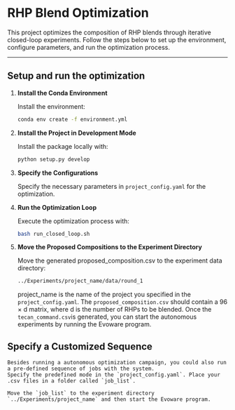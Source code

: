 # RHP Blend Optimization

This project optimizes the composition of RHP blends through iterative closed-loop experiments. Follow the steps below to set up the environment, configure parameters, and run the optimization process.

---

## Setup and run the optimization

1. **Install the Conda Environment**  

    Install the environment:
    ```bash
    conda env create -f environment.yml
    ```
2. **Install the Project in Development Mode**  

    Install the package locally with:
    ```bash
    python setup.py develop
    ```
3. **Specify the Configurations**  

    Specify the necessary parameters in `project_config.yaml` for the optimization.

4. **Run the Optimization Loop**  

    Execute the optimization process with:
    ```bash
    bash run_closed_loop.sh
    ```

5. **Move the Proposed Compositions to the Experiment Directory**  

    Move the generated proposed_composition.csv to the experiment data directory:
    ```bash
    ../Experiments/project_name/data/round_1
    ```
    project_name is the name of the project you specified in the `project_config.yaml`.
    The `proposed_composition.csv` should contain a 96 × d matrix, where d is the number of RHPs to be blended.
    Once the `tecan_command.csv`is generated, you can start the autonomous experiments by running the Evoware program.

## Specify a Customized Sequence  

    Besides running a autonomous optimization campaign, you could also run a pre-defined sequence of jobs with the system.
    Specify the predefined mode in the `project_config.yaml`. Place your .csv files in a folder called `job_list`.
    
    Move the `job_list` to the experiment directory `../Experiments/project_name` and then start the Evoware program.
